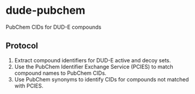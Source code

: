 dude-pubchem
============

PubChem CIDs for DUD-E compounds

Protocol
--------
1. Extract compound identifiers for DUD-E active and decoy sets.
2. Use the PubChem Identifier Exchange Service (PCIES) to match compound names 
to PubChem CIDs.
3. Use PubChem synonyms to identify CIDs for compounds not matched with PCIES.
